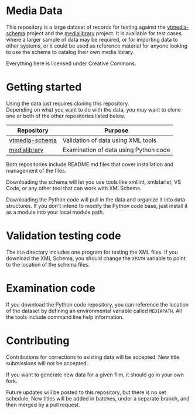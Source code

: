 # Media Data

This repository is a large dataset of records for testing against 
the [vtmedia-schema](https://github.com/cjcodeproj/vtmedia-schema) project and the 
[medialibrary](https://github.com/cjcodeproj/medialibrary) project.  It is available for test cases 
where a larger sample of data may be required, or for importing data to other 
systems, or it could be used as reference material for anyone looking to use the 
schema to catalog their own media library.

Everything here is licensed under Creative Commons.


# Getting started

Using the data just requires cloning this repository.  
Depending on what you want to do with the data, you may want to clone one or both of 
the other repositories listed below.

| Repository | Purpose |
| --- | --- |
| [vtmedia-schema](https://github.com/cjcodeproj/vtmedia-schema) | Validation of data using XML tools |
| [medialibrary](https://github.com/cjcodeproj/medialibrary) | Examination of data using Python code |

Both repositories include README.md files that cover installation and management of the files.

Downloading the schema will let you use tools like xmllint, xmlstarlet, VS Code, or any other 
tool that can work with XMLSchema.

Downloading the Python code will pull in the data and organize it into data structures.  If you don't intend to 
modify the Python code base, just install it as a module into your local module path.


# Validation testing code

The `bin` directory includes one program for testing the XML files.  If you download the XML Schema, you 
should change the `XPATH` variable to point to the location of the schema files.

# Examination code

If you download the Python code repository, you can reference the location of the dataset by 
defining an environmental variable called `MEDIAPATH`.  All the tools include command line
help information.

# Contributing

Contributions for corrections to existing data will be accepted.  New title submissions will not
be accepted.

If you want to generate new data for a given film, it should go in your own fork.

Future updates will be posted to this repository, but there is no set schedule.  New titles 
will be added in batches, under a separate branch, and then merged by a pull request.

